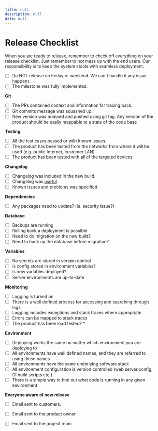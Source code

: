 ```yaml
---
title: null
description: null
date: null
---
```


# Release Checklist

When you are ready to release, remember to check off everything on your release checklist.
Just remember to not mess up with the end users. Our responsibility is to keep the system stable with seamless deployment.

- [ ] Do NOT release on Friday or weekend. We can't handle if any issue happens.
- [ ] The milestone was fully implemented.

**Git**

- [ ] The PRs contained context and information for tracing back.
- [ ] Git commits message was squashed up.
- [ ] New version was bumped and pushed using git tag. Any version of the product should be easily mappable to a state of the code base

**Testing**

- [ ] All the test cases passed or with known issues.
- [ ] The product has been tested from the networks from where it will be used (e.g. public Internet, customer LAN)
- [ ] The product has been tested with all of the targeted devices

**Changelog**

- [ ] Changelog was included in the new build.
- [ ] Changelog was [useful](changelog.md).
- [ ] Known issues and problems was specified.

**Dependencies**

- [ ] Any packages need to update? (ie. security issue?)

**Database**

- [ ] Backups are running
- [ ] Rolling back a deployment is possible
- [ ] Need to do migration on the new build?
- [ ] Need to back up the database before migration?

**Variables**

- [ ] No secrets are stored in version control
- [ ] Is config stored in environment variables?
- [ ] Is new variables deployed?
- [ ] Server environments are up-to-date

**Monitoring**

- [ ] Logging is turned on
- [ ] There is a well defined process for accessing and searching through logs
- [ ] Logging includes exceptions and stack traces where appropriate
- [ ] Errors can be mapped to stack traces
- [ ] The product has been load tested? \*

**Environment**

- [ ] Deploying works the same no matter which environment you are deploying to
- [ ] All environments have well defined names, and they are referred to using those names
- [ ] All environments have the same underlying software stack
- [ ] All environment configuration is version controlled (web server config, CI build scripts etc.)
- [ ] There is a simple way to find out what code is running in any given environment

**Everyone aware of new release**

- [ ] Email sent to customers.
- [ ] Email sent to the product owner.
- [ ] Email sent to the project team.

